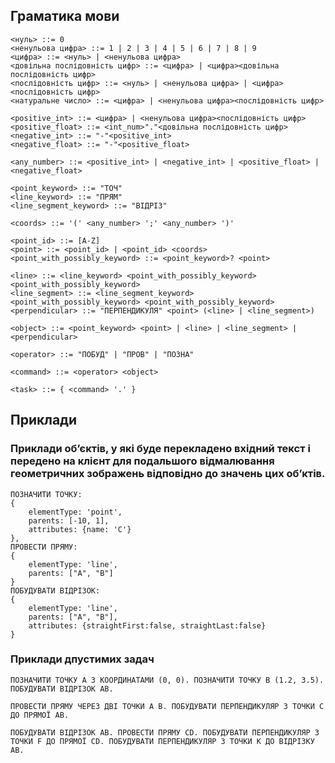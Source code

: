 ## Граматика мови
```
<нуль> ::= 0
<ненульова цифра> ::= 1 | 2 | 3 | 4 | 5 | 6 | 7 | 8 | 9
<цифра> ::= <нуль> | <ненульова цифра>
<довільна послідовність цифр> ::= <цифра> | <цифра><довільна послідовність цифр>
<послідовність цифр> ::= <нуль> | <ненульова цифра> | <цифра><послідовність цифр>
<натуральне число> ::= <цифра> | <ненульова цифра><послідовність цифр>

<positive_int> ::= <цифра> | <ненульова цифра><послідовність цифр>
<positive_float> ::= <int_num>"."<довільна послідовність цифр>
<negative_int> ::= "-"<positive_int>
<negative_float> ::= "-"<positive_float>

<any_number> ::= <positive_int> | <negative_int> | <positive_float> | <negative_float>

<point_keyword> ::= "ТОЧ"
<line_keyword> ::= "ПРЯМ"
<line_segment_keyword> ::= "ВІДРІЗ"

<coords> ::= '(' <any_number> ';' <any_number> ')'

<point_id> ::= [A-Z]
<point> ::= <point_id> | <point_id> <coords>
<point_with_possibly_keyword> ::= <point_keyword>? <point> 

<line> ::= <line_keyword> <point_with_possibly_keyword> <point_with_possibly_keyword>
<line_segment> ::= <line_segment_keyword> <point_with_possibly_keyword> <point_with_possibly_keyword>
<perpendicular> ::= "ПЕРПЕНДИКУЛЯ" <point> (<line> | <line_segment>)

<object> ::= <point_keyword> <point> | <line> | <line_segment> | <perpendicular>

<operator> ::= "ПОБУД" | "ПРОВ" | "ПОЗНА"

<command> ::= <operator> <object>

<task> ::= { <command> '.' }
```

## Приклади
### Приклади обʼєктів, у які буде перекладено вхідний текст і передено на клієнт для подальшого відмалювання геометричних зображень відповідно до значень цих обʼктів.
```
ПОЗНАЧИТИ ТОЧКУ: 
{
    elementType: 'point', 
    parents: [-10, 1], 
    attributes: {name: 'C'}
},
ПРОВЕСТИ ПРЯМУ:
{
    elementType: 'line', 
    parents: ["A", "B"]
}
ПОБУДУВАТИ ВІДРІЗОК:
{
    elementType: 'line',
    parents: ["A", "B"],
    attributes: {straightFirst:false, straightLast:false}
}
```

### Приклади дпустимих задач

`ПОЗНАЧИТИ ТОЧКУ A З КООРДИНАТАМИ (0, 0). ПОЗНАЧИТИ ТОЧКУ B (1.2, 3.5). ПОБУДУВАТИ ВІДРІЗОК AB.`

`ПРОВЕСТИ ПРЯМУ ЧЕРЕЗ ДВІ ТОЧКИ A B. ПОБУДУВАТИ ПЕРПЕНДИКУЛЯР З ТОЧКИ C ДО ПРЯМОЇ AB.`

`ПОБУДУВАТИ ВІДРІЗОК AB. ПРОВЕСТИ ПРЯМУ CD. ПОБУДУВАТИ ПЕРПЕНДИКУЛЯР З ТОЧКИ F ДО ПРЯМОЇ CD. ПОБУДУВАТИ ПЕРПЕНДИКУЛЯР З ТОЧКИ K ДО ВІДРІЗКУ AB.`
